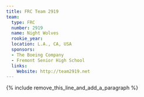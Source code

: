 ```yaml
---
title: FRC Team 2919
team:
  type: FRC
  number: 2919
  name: Night Wolves
  rookie_year:
  location: L.A., CA, USA
  sponsors:
  - The Boeing Company
  - Fremont Senior High School
  links:
    Website: http://team2919.net
---
```


{% include remove_this_line_and_add_a_paragraph %}